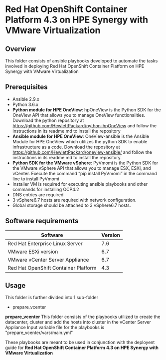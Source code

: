 # Red Hat OpenShift Container Platform 4.3 on HPE Synergy with VMware Virtualization

## Overview
This folder consists of ansible playbooks developed to automate the tasks involved in deploying Red Hat OpenShift Container Platform on HPE Synergy with VMware Virtualization

## Prerequisites
- Ansible 2.9.x
- Python  3.6.x
- **Python module for HPE OneView**: hpOneView is the Python SDK for the OneView API that allows you to manage OneView functionalities. Download the python repository at https://github.com/HewlettPackard/python-hpOneView and follow the instructions in its readme.md to install the repository
- **Ansible module for HPE OneView**: OneView-ansible is the Ansible Module for HPE OneView which utilizes the python SDK to enable infrastructure as a code. Download the repository at https://github.com/HewlettPackard/oneview-ansible/ and follow the instructions in its readme.md to install the repository.
- **Python SDK for the VMware vSphere**: PyVmomi is the Python SDK for the VMware vSphere API that allows you to manage ESX, ESXi, and vCenter. Execute the command “pip install PyVmomi” in the command line to install PyVmomi
- Installer VM is required for executing ansible playbooks and other commands for installing OCP4.2
- DNS entries are required
- 3 vSphere6.7 hosts are required with network configuration.
- Global storage should be attached to 3 vSphere6.7 hosts.
 
## Software requirements 
| Software | Version |
|--|--|
| Red Hat Enterprise Linux Server	| 7.6 |
| VMware ESXi	version | 6.7 |
| VMware vCenter Server Appliance |	6.7 |
| Red Hat OpenShift Container Platform | 4.3 |

## Usage
This folder is further divided into 1 sub-folder
- prepare_vcenter

**prepare_vcenter**
This folder consists of the playbooks utilized to create the datacenter, cluster and add the hosts into cluster in the vCenter Server Appliance
Input variable file for the playbooks is "prepare_vcenter/vars/main.yml"

These playbooks are meant to be used in conjunction with the deployent guide for **Red Hat OpenShift Container Platform 4.3 on HPE Synergy with VMware Virtualization**
